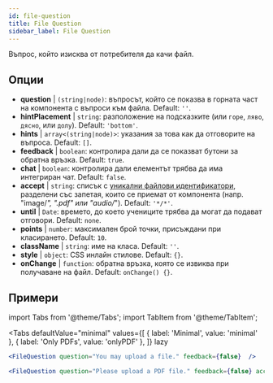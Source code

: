 ```yaml
---
id: file-question 
title: File Question
sidebar_label: File Question
---
```


Въпрос, който изисква от потребителя да качи файл.

## Опции

* __question__ | `(string|node)`: въпросът, който се показва в горната част на компонента с въпроси към файла. Default: `''`.
* __hintPlacement__ | `string`: разположение на подсказките (или `горе`, `ляво`, `дясно`, или `долу`). Default: `'bottom'`.
* __hints__ | `array<(string|node)>`: указания за това как да отговорите на въпроса. Default: `[]`.
* __feedback__ | `boolean`: контролира дали да се показват бутони за обратна връзка. Default: `true`.
* __chat__ | `boolean`: контролира дали елементът трябва да има интегриран чат. Default: `false`.
* __accept__ | `string`: списък с [уникални файлови идентификатори](https://developer.mozilla.org/en-US/docs/Web/HTML/Element/input/file#unique_file_type_specifiers), разделени със запетая, които се приемат от компонента (напр. "image/*", ".pdf" или "audio/*"). Default: `'*/*'`.
* __until__ | `Date`: времето, до което учениците трябва да могат да подават отговори. Default: `none`.
* __points__ | `number`: максимален брой точки, присъждани при класирането. Default: `10`.
* __className__ | `string`: име на класа. Default: `''`.
* __style__ | `object`: CSS инлайн стилове. Default: `{}`.
* __onChange__ | `function`: обратна връзка, която се извиква при получаване на файл. Default: `onChange() {}`.


## Примери

import Tabs from '@theme/Tabs';
import TabItem from '@theme/TabItem';

<Tabs
    defaultValue="minimal"
    values={[
        { label: 'Minimal', value: 'minimal' },
        { label: 'Only PDFs', value: 'onlyPDF' },
    ]}
    lazy
>

<TabItem value="minimal">

```jsx live
<FileQuestion question="You may upload a file." feedback={false}  />
```
</TabItem>

<TabItem value="onlyPDF">

```jsx live
<FileQuestion question="Please upload a PDF file." feedback={false} accept=".pdf" />
```

</TabItem>

</Tabs>

